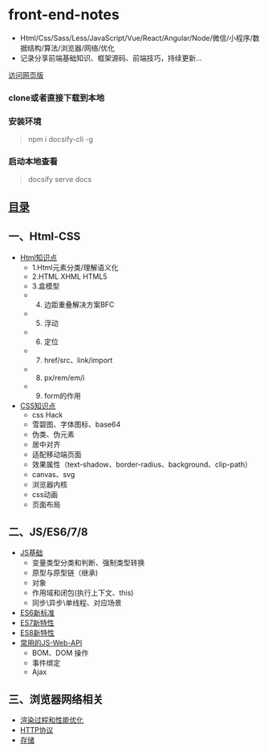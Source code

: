# front-end-notes

* Html/Css/Sass/Less/JavaScript/Vue/React/Angular/Node/微信/小程序/数据结构/算法/浏览器/网络/优化
* 记录分享前端基础知识、框架源码、前端技巧，持续更新...

[访问网页版](https://hongqingcao.github.io/front-end-notes-htmlcss/#/)

### clone或者直接下载到本地

### 安装环境
> npm i docsify-cli -g

### 启动本地查看
> docsify serve docs

  
## [目录](home.md) 
  
## 一、Html-CSS

  * [Html知识点](htmlcss/html1.md)
    * 1.Html元素分类/理解语义化
	* 2.HTML XHML HTML5
	* 3.盒模型
	* 4. 边距重叠解决方案BFC
	* 5. 浮动
	* 6. 定位
	* 7. href/src、link/import
	* 8. px/rem/em/i
	* 9. form的作用
  * [CSS知识点](htmlcss/css1.md)
    *  css Hack
	* 雪碧图、字体图标、base64
	* 伪类、伪元素
	* 居中对齐
	* 适配移动端页面
	*  效果属性（text-shadow、border-radius、background、clip-path）
	* canvas、svg
	* 浏览器内核 
	* css动画
    * 页面布局

## 二、JS/ES6/7/8

  * [JS基础](javascript/js-1.md)
    * 变量类型分类和判断、强制类型转换   
	* 原型与原型链（继承)
	* 对象 
	* 作用域和闭包(执行上下文、this)
	* 同步\异步\单线程、对应场景
  * [ES6新标准 ](javascript/js-2.md)
  * [ES7新特性](javascript/js-3.md)
  * [ES8新特性](javascript/js-4.md)
  * [常用的JS-Web-API](javascript/js-5.md)
    * BOM、DOM 操作
	* 事件绑定
	* Ajax

## 三、浏览器网络相关

  * [渲染过程和性能优化](net/net-1.md)
  * [HTTP协议](net/net-2.md)
  * [存储](net/net-3.md)
 



